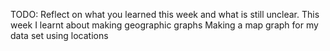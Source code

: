 TODO: Reflect on what you learned this week and what is still unclear.
This week I learnt about making geographic graphs
Making a map graph for my data set using locations

